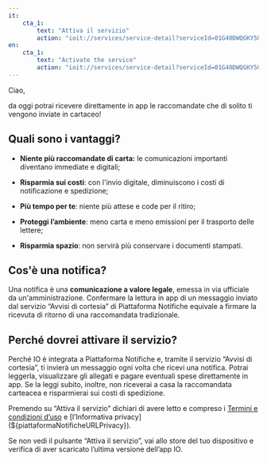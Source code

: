 ```yaml
---
it:
    cta_1:
        text: "Attiva il servizio"
        action: "ioit://services/service-detail?serviceId=01G40DWQGKY5GRWSNM4303VNRP&activate=true"
en:
    cta_1:
        text: "Activate the service"
        action: "ioit://services/service-detail?serviceId=01G40DWQGKY5GRWSNM4303VNRP&activate=true"
---
```

Ciao,

da oggi potrai ricevere direttamente in app le raccomandate che di solito ti vengono inviate in cartaceo!

## Quali sono i vantaggi?

- **Niente più raccomandate di carta:** le comunicazioni importanti diventano immediate e digitali;

- **Risparmia sui costi**: con l'invio digitale, diminuiscono i costi di notificazione e spedizione;

- **Più tempo per te**: niente più attese e code per il ritiro;

- **Proteggi l’ambiente**: meno carta e meno emissioni per il trasporto delle lettere;

- **Risparmia spazio**: non servirà più conservare i documenti stampati.

## Cos'è una notifica?
Una notifica è una **comunicazione a valore legale**, emessa in via ufficiale da un'amministrazione. Confermare la lettura in app di un messaggio inviato dal servizio “Avvisi di cortesia” di Piattaforma Notifiche equivale a firmare la ricevuta di ritorno di una raccomandata tradizionale.

## Perché dovrei attivare il servizio?
Perché IO è integrata a Piattaforma Notifiche e, tramite il servizio “Avvisi di cortesia”, ti invierà un messaggio ogni volta che ricevi una notifica. Potrai leggerla, visualizzare gli allegati e pagare eventuali spese direttamente in app.
Se la leggi subito, inoltre, non riceverai a casa la raccomandata carteacea e risparmierai sui costi di spedizione.

Premendo su “Attiva il servizio” dichiari di avere letto e compreso i [Termini e condizioni d’uso](${piattaformaNotificheURLTOS} ) e [l’Informativa privacy](${piattaformaNotificheURLPrivacy}).

Se non vedi il pulsante “Attiva il servizio”, vai allo store del tuo dispositivo e verifica di aver scaricato l’ultima versione dell’app IO.